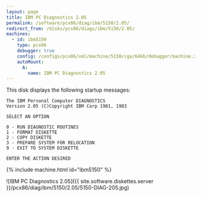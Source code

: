 ```yaml
---
layout: page
title: IBM PC Diagnostics 2.05
permalink: /software/pcx86/diag/ibm/5150/2.05/
redirect_from: /disks/pcx86/diags/ibm/5150/2.05/
machines:
  - id: ibm5150
    type: pcx86
    debugger: true
    config: /configs/pcx86/xml/machine/5150/cga/64kb/debugger/machine.xml
    autoMount:
      A:
        name: IBM PC Diagnostics 2.05
---
```


This disk displays the following startup messages:

    The IBM Personal Computer DIAGNOSTICS                                           
    Version 2.05 (C)Copyright IBM Corp 1981, 1983                                   
                                                                                    
    SELECT AN OPTION                                                                
                                                                                    
    0 - RUN DIAGNOSTIC ROUTINES                                                     
    1 - FORMAT DISKETTE                                                             
    2 - COPY DISKETTE                                                               
    3 - PREPARE SYSTEM FOR RELOCATION                                               
    9 - EXIT TO SYSTEM DISKETTE                                                     
                                                                                    
    ENTER THE ACTION DESIRED                                                        

{% include machine.html id="ibm5150" %}

![IBM PC Diagnostics 2.05]({{ site.software.diskettes.server }}/pcx86/diag/ibm/5150/2.05/5150-DIAG-205.jpg)
